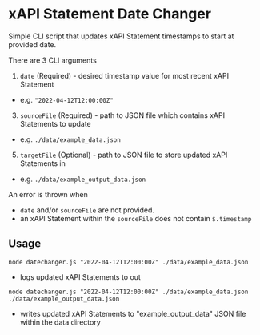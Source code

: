 # xAPI Statement Date Changer

Simple CLI script that updates xAPI Statement timestamps to start at provided date.

There are 3 CLI arguments
1. `date` (Required) - desired timestamp value for most recent xAPI Statement
  * e.g. `"2022-04-12T12:00:00Z"`
3. `sourceFile` (Required) - path to JSON file which contains xAPI Statements to update
  * e.g. `./data/example_data.json`
5. `targetFile` (Optional) - path to JSON file to store updated xAPI Statements in
  * e.g. `./data/example_output_data.json`

An error is thrown when
* `date` and/or `sourceFile` are not provided.
* an xAPI Statement within the `sourceFile` does not contain `$.timestamp`

## Usage

`node datechanger.js "2022-04-12T12:00:00Z" ./data/example_data.json`

- logs updated xAPI Statements to out

`node datechanger.js "2022-04-12T12:00:00Z" ./data/example_data.json ./data/example_output_data.json`

- writes updated xAPI Statements to "example_output_data" JSON file within the data directory
